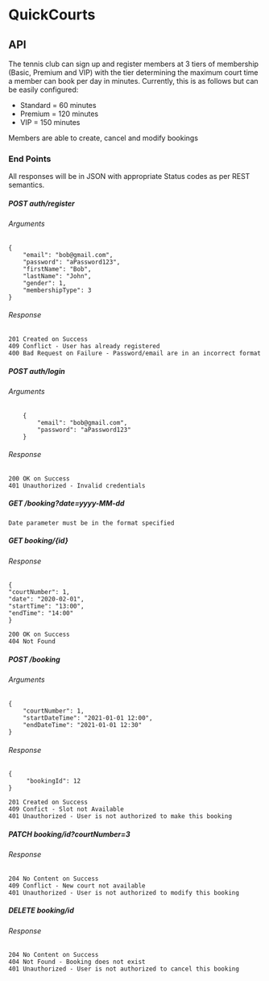# QuickCourts
## API
The tennis club can sign up and register members at 3 tiers of membership (Basic, Premium and VIP) 
with the tier determining the maximum court time a member can book per day in minutes. Currently, this is as follows but can be easily configured: 

   * Standard = 60 minutes
   * Premium = 120 minutes
   * VIP = 150 minutes
    
    
Members are able to create, cancel and modify bookings

### End Points
All responses will be in JSON with appropriate Status codes as per REST semantics.

##### POST auth/register
   ###### Arguments
    {
        "email": "bob@gmail.com",
        "password": "aPassword123",
        "firstName": "Bob",
        "lastName": "John",
        "gender": 1,
        "membershipType": 3
    }
    
   ###### Response
    201 Created on Success
    409 Conflict - User has already registered
    400 Bad Request on Failure - Password/email are in an incorrect format
    
  #####  POST auth/login
    
   ###### Arguments
            
        {
            "email": "bob@gmail.com",
            "password": "aPassword123"
        }

   ###### Response
    200 OK on Success
    401 Unauthorized - Invalid credentials
    
   ##### GET /booking?date=yyyy-MM-dd
   
    Date parameter must be in the format specified 
    


   ##### GET booking/{id}
   
   ###### Response
 
    {
    "courtNumber": 1,
    "date": "2020-02-01",
    "startTime": "13:00",
    "endTime": "14:00"
    }
    
    200 OK on Success
    404 Not Found
    
   ##### POST /booking
   
   ###### Arguments
        
    {
        "courtNumber": 1,
        "startDateTime": "2021-01-01 12:00",
        "endDateTime": "2021-01-01 12:30"
    }
    
   ###### Response
    
    {
         "bookingId": 12
    }
    
    201 Created on Success
    409 Confict - Slot not Available
    401 Unauthorized - User is not authorized to make this booking
    
    
   ##### PATCH booking/id?courtNumber=3
    
   ###### Response
    204 No Content on Success
    409 Conflict - New court not available
    401 Unauthorized - User is not authorized to modify this booking

    
   ##### DELETE booking/id
   
   ###### Response
    204 No Content on Success
    404 Not Found - Booking does not exist
    401 Unauthorized - User is not authorized to cancel this booking

    
